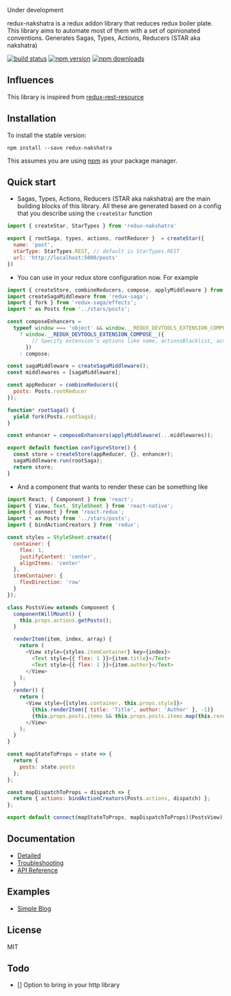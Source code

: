Under development

redux-nakshatra is a redux addon library that reduces redux boiler plate. This library
aims to automate most of them with a set of opinionated conventions. Generates Sagas, Types, Actions, Reducers (STAR aka nakshatra)

[![build status](https://img.shields.io/travis/agenthunt/redux-nakshatra/master.svg?style=flat-square)](https://travis-ci.org/agenthunt/redux-nakshatra)
[![npm version](https://img.shields.io/npm/v/redux-nakshatra.svg?style=flat-square)](https://www.npmjs.com/package/redux-nakshatra)
[![npm downloads](https://img.shields.io/npm/dm/redux-nakshatra.svg?style=flat-square)](https://www.npmjs.com/package/redux-nakshatra)

## Influences

This library is inspired from
[redux-rest-resource](http://mgcrea.github.io/redux-rest-resource/)

## Installation

To install the stable version:

```
npm install --save redux-nakshatra
```

This assumes you are using [npm](https://www.npmjs.com/) as your package
manager.

## Quick start

* Sagas, Types, Actions, Reducers (STAR aka nakshatra) are the main building
  blocks of this library. All these are generated based on a config that you
  describe using the `createStar` function

```js
import { createStar, StarTypes } from 'redux-nakshatra'

export { rootSaga, types, actions, rootReducer }  = createStar({
  name: 'post',
  starType: StarTypes.REST, // default is StarTypes.REST
  url: 'http://localhost:5000/posts'
})
```

* You can use in your redux store configuration now. For example

```js
import { createStore, combineReducers, compose, applyMiddleware } from 'redux';
import createSagaMiddleware from 'redux-saga';
import { fork } from 'redux-saga/effects';
import * as Posts from '../stars/posts';

const composeEnhancers =
  typeof window === 'object' && window.__REDUX_DEVTOOLS_EXTENSION_COMPOSE__
    ? window.__REDUX_DEVTOOLS_EXTENSION_COMPOSE__({
        // Specify extension’s options like name, actionsBlacklist, actionsCreators, serialize...
      })
    : compose;

const sagaMiddleware = createSagaMiddleware();
const middlewares = [sagaMiddleware];

const appReducer = combineReducers({
  posts: Posts.rootReducer
});

function* rootSaga() {
  yield fork(Posts.rootSaga);
}

const enhancer = composeEnhancers(applyMiddleware(...middlewares));

export default function configureStore() {
  const store = createStore(appReducer, {}, enhancer);
  sagaMiddleware.run(rootSaga);
  return store;
}
```

* And a component that wants to render these can be something like

```js
import React, { Component } from 'react';
import { View, Text, StyleSheet } from 'react-native';
import { connect } from 'react-redux';
import * as Posts from '../stars/posts';
import { bindActionCreators } from 'redux';

const styles = StyleSheet.create({
  container: {
    flex: 1,
    justifyContent: 'center',
    alignItems: 'center'
  },
  itemContainer: {
    flexDirection: 'row'
  }
});

class PostsView extends Component {
  componentWillMount() {
    this.props.actions.getPosts();
  }

  renderItem(item, index, array) {
    return (
      <View style={styles.itemContainer} key={index}>
        <Text style={{ flex: 1 }}>{item.title}</Text>
        <Text style={{ flex: 1 }}>{item.author}</Text>
      </View>
    );
  }
  render() {
    return (
      <View style={[styles.container, this.props.style]}>
        {this.renderItem({ title: 'Title', author: 'Author' }, -1)}
        {this.props.posts.items && this.props.posts.items.map(this.renderItem)}
      </View>
    );
  }
}

const mapStateToProps = state => {
  return {
    posts: state.posts
  };
};

const mapDispatchToProps = dispatch => {
  return { actions: bindActionCreators(Posts.actions, dispatch) };
};

export default connect(mapStateToProps, mapDispatchToProps)(PostsView);
```

## Documentation

* [Detailed](http://redux-nakshatra.js.org/docs/Detailed.html)
* [Troubleshooting](http://redux-nakshatra.js.org/docs/Troubleshooting.html)
* [API Reference](http://redux-nakshatra.js.org/docs/api/index.html)

## Examples

* [Simple Blog](https://github.com/agenthunt/redux-nakshatra/tree/master/examples/simple-blog)

## License

MIT

## Todo

* [] Option to bring in your http library
